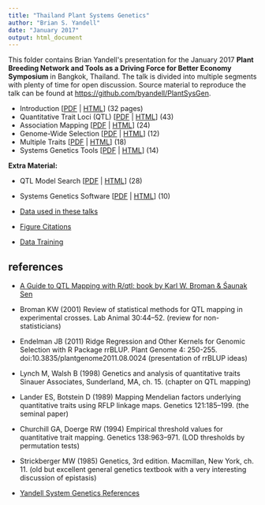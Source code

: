 ```yaml
---
title: "Thailand Plant Systems Genetics"
author: "Brian S. Yandell"
date: "January 2017"
output: html_document
---
```


This folder contains Brian Yandell's presentation for the January 2017 **Plant Breeding Network and Tools as a Driving Force for Better Economy Symposium** in Bangkok, Thailand. The talk is divided into multiple segments with plenty of time for open discussion. Source material to reproduce the talk can be found at <https://github.com/byandell/PlantSysGen>.

- Introduction [[PDF](intro.pdf) | [HTML](intro.html)] (32 pages)
- Quantitative Trait Loci (QTL) [[PDF](qtl.pdf) | [HTML](qtl.html)] (43)
- Association Mapping [[PDF](poly.pdf) | [HTML](poly.html)] (24)
- Genome-Wide Selection [[PDF](select.pdf) | [HTML](select.html)] (12)
- Multiple Traits [[PDF](traits.pdf) | [HTML](traits.html)] (18)
- Systems Genetics Tools [[PDF](tools.pdf) | [HTML](tools.html)] (14)

**Extra Material:**

- QTL Model Search [[PDF](search.pdf) | [HTML](search.html)] (28)
- Systems Genetics Software [[PDF](software.pdf) | [HTML](software.html)] (10)

- [Data used in these talks](https://github.com/byandell/PlantSysGen/tree/master/data)
- [Figure Citations](PlantSysGenFig.html)
- [Data Training](data_training.html)

## references

- [A Guide to QTL Mapping with R/qtl: book by Karl W. Broman & Śaunak Sen](http://www.rqtl.org/book/)
- Broman KW (2001) Review of statistical methods for QTL mapping in experimental
crosses. Lab Animal 30:44–52. (review for non-statisticians)
- Endelman JB (2011) Ridge Regression and Other Kernels for Genomic
Selection with R Package rrBLUP. Plant Genome 4: 250-255. doi:10.3835/plantgenome2011.08.0024 (presentation of rrBLUP ideas)
- Lynch M, Walsh B (1998)
Genetics and analysis of quantitative traits
Sinauer Associates, Sunderland, MA, ch. 15. (chapter on QTL mapping)
- Lander ES, Botstein D (1989) Mapping Mendelian factors underlying quantitative
traits using RFLP linkage maps. Genetics 121:185–199. (the seminal paper)
- Churchill GA, Doerge RW (1994) Empirical threshold values for quantitative trait
mapping. Genetics 138:963–971. (LOD thresholds by permutation tests)
- Strickberger MW (1985)
Genetics, 3rd edition. Macmillan, New York, ch. 11. (old but excellent general genetics textbook with a very interesting discussion of epistasis)

- [Yandell System Genetics References](http://www.stat.wisc.edu/~yandell/statgen/reference/)
